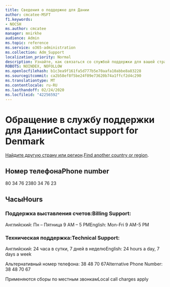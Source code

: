 ```yaml
---
title: Сведения о поддержке для Дании
author: cmcatee-MSFT
f1.keywords:
- NOCSH
ms.author: cmcatee
manager: mnirkhe
audience: Admin
ms.topic: reference
ms.service: o365-administration
ms.collection: Adm_Support
localization_priority: Normal
description: Узнайте, как связаться со службой поддержки для вашей страны или региона.
ROBOTS: NOINDEX, NOFOLLOW
ms.openlocfilehash: b1c3ea9f161fa5d777b5e70aafa10abbe8a83228
ms.sourcegitcommit: ca2b58ef8f5be24f09e73620b74a1ffcf2d4c290
ms.translationtype: MT
ms.contentlocale: ru-RU
ms.lasthandoff: 02/24/2020
ms.locfileid: "42256592"
---
```

# <a name="contact-support-for-denmark"></a><span data-ttu-id="77208-103">Обращение в службу поддержки для Дании</span><span class="sxs-lookup"><span data-stu-id="77208-103">Contact support for Denmark</span></span>

<span data-ttu-id="77208-104">[Найдите другую страну или регион](../contact-support-for-business-products.md).</span><span class="sxs-lookup"><span data-stu-id="77208-104">[Find another country or region](../contact-support-for-business-products.md).</span></span>

## <a name="phone-number"></a><span data-ttu-id="77208-105">Номер телефона</span><span class="sxs-lookup"><span data-stu-id="77208-105">Phone number</span></span>
<span data-ttu-id="77208-106">80 34 76 23</span><span class="sxs-lookup"><span data-stu-id="77208-106">80 34 76 23</span></span>

## <a name="hours"></a><span data-ttu-id="77208-107">Часы</span><span class="sxs-lookup"><span data-stu-id="77208-107">Hours</span></span>
### <a name="billing-support"></a><span data-ttu-id="77208-108">Поддержка выставления счетов:</span><span class="sxs-lookup"><span data-stu-id="77208-108">Billing Support:</span></span>

<span data-ttu-id="77208-109">Английский: Пн – Пятница 9 AM – 5 PM</span><span class="sxs-lookup"><span data-stu-id="77208-109">English: Mon-Fri 9 AM-5 PM</span></span>

### <a name="technical-support"></a><span data-ttu-id="77208-110">Техническая поддержка:</span><span class="sxs-lookup"><span data-stu-id="77208-110">Technical Support:</span></span>

<span data-ttu-id="77208-111">Английский: 24 часа в сутки, 7 дней в неделю</span><span class="sxs-lookup"><span data-stu-id="77208-111">English: 24 hours a day, 7 days a week</span></span>

<span data-ttu-id="77208-112">Альтернативный номер телефона: 38 48 70 67</span><span class="sxs-lookup"><span data-stu-id="77208-112">Alternative Phone Number: 38 48 70 67</span></span>

<span data-ttu-id="77208-113">Применяются сборы по местным звонкам</span><span class="sxs-lookup"><span data-stu-id="77208-113">Local call charges apply</span></span>